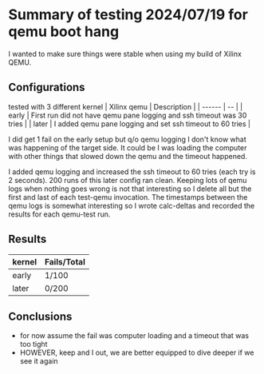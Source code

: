 # Summary of testing 2024/07/19 for qemu boot hang

I wanted to make sure things were stable when using my build of Xilinx QEMU.

## Configurations
tested with 3 different kernel
| Xilinx qemu | Description |
| ------      | --          |
| early       |  First run did not have qemu pane logging and ssh timeout was 30 tries |
| later       |  I added qemu pane logging and set ssh timeout to 60 tries             |

I did get 1 fail on the early setup but q/o qemu logging I don't know what was
happening of the target side. It could be I was loading the computer with other
things that slowed down the qemu and the timeout happened.

I added qemu logging and increased the ssh timeout to 60 tries (each try is 
2 seconds).  200 runs of this later config ran clean.  Keeping lots of qemu
logs when nothing goes wrong is not that interesting so I delete all but the
first and last of each test-qemu invocation.  The timestamps between the qemu
logs is somewhat interesting so I wrote calc-deltas and recorded the results
for each qemu-test run.

## Results

| kernel  | Fails/Total |
| ------  | ----------- |
| early   |    1/100    |
| later   |    0/200    |


## Conclusions
* for now assume the fail was computer loading and a timeout that was too tight
* HOWEVER, keep and I out, we are better equipped to dive deeper if we see it again
